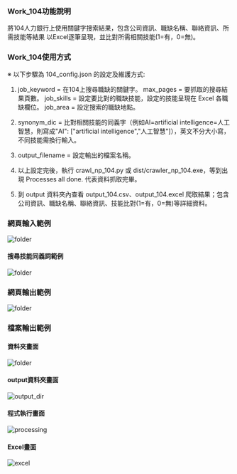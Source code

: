 ### Work_104功能說明
將104人力銀行上使用關鍵字搜索結果，包含公司資訊、職缺名稱、聯絡資訊、所需技能等結果
以Excel逐筆呈現，並比對所需相關技能(1=有，0=無)。

### Work_104使用方式

※	以下步驟為 104_config.json 的設定及維護方式:

1.	job_keyword = 在104上搜尋職缺的關鍵字。
    max_pages = 要抓取的搜尋結果頁數。
    job_skills = 設定要比對的職缺技能，設定的技能呈現在 Excel 各職缺欄位。
    job_area = 設定搜索的職缺地點。

2.	synonym_dic = 比對相關技能的同義字（例如AI=artificial intelligence=人工智慧，則寫成"AI": ["artificial intelligence","人工智慧"]），英文不分大小寫，不同技能需換行輸入。

3.	output_filename = 設定輸出的檔案名稱。

4.	以上設定完後，執行 crawl_np_104.py 或 dist/crawler_np_104.exe，等到出現 Processes all done. 代表資料抓取完畢。

5.	到 output 資料夾內查看 output_104.csv、output_104.excel 爬取結果；包含公司資訊、職缺名稱、聯絡資訊、技能比對(1=有，0=無)等詳細資料。
### 網頁輸入範例
![folder](https://github.com/marx1992620/work_104/blob/main/demo/web.png)
#### 搜尋技能同義詞範例
![folder](https://github.com/marx1992620/work_104/blob/main/demo/synonym.png)
### 網頁輸出範例
![folder](https://github.com/marx1992620/work_104/blob/main/demo/output_table.png)
### 檔案輸出範例
#### 資料夾畫面
![folder](https://github.com/marx1992620/work_104/blob/main/demo/folder.png)
#### output資料夾畫面
![output_dir](https://github.com/marx1992620/work_104/blob/main/demo/output_dir.png)
#### 程式執行畫面
![processing](https://github.com/marx1992620/work_104/blob/main/demo/processing.png)
#### Excel畫面
![excel](https://github.com/marx1992620/work_104/blob/main/demo/output_file.png)
